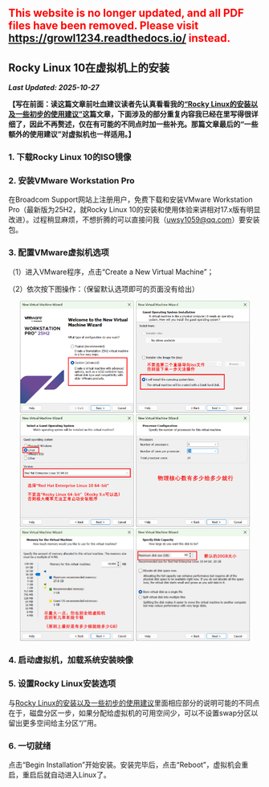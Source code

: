 ## <font color=red>This website is no longer updated, and all PDF files have been removed. Please visit <a href="https://growl1234.readthedocs.io/">https://growl1234.readthedocs.io/</a> instead.</font>

## Rocky Linux 10在虚拟机上的安装

***Last Updated: 2025-10-27***

**【写在前面：读这篇文章前吐血建议读者先认真看看我的[“Rocky Linux的安装以及一些初步的使用建议”](/linux/rocky/installation/)这篇文章，下面涉及的部分重复内容我已经在里写得很详细了，因此不再赘述，仅在有可能的不同点时加一些补充。那篇文章最后的“一些额外的使用建议”对虚拟机也一样适用。】**

### 1. 下载Rocky Linux 10的ISO镜像

### 2. 安装VMware Workstation Pro

在Broadcom Support网站上注册用户，免费下载和安装VMware Workstation Pro（最新版为25H2，就Rocky Linux 10的安装和使用体验来讲相对17.x版有明显改进）。过程稍显麻烦，不想折腾的可以直接问我（uwsy1059@qq.com）要安装包。

### 3. 配置VMware虚拟机选项

（1）进入VMware程序，点击“Create a New Virtual Machine”；

（2）依次按下图操作：（保留默认选项即可的页面没有给出）

<center>
 <img src="1.png" width="45%">
 <img src="2.png" width="45%">
</center>

<center>
 <img src="3.png" width="45%">
 <img src="4.png" width="45%">
</center>

<center>
 <img src="5.png" width="45%">
 <img src="6.png" width="45%">
</center>

### 4. 启动虚拟机，加载系统安装映像

### 5. 设置Rocky Linux安装选项

与[Rocky Linux的安装以及一些初步的使用建议](/linux/rocky/installation/)里面相应部分的说明可能的不同点在于，磁盘分区一步，如果分配给虚拟机的可用空间少，可以不设置swap分区以留出更多空间给主分区“/”用。

### 6. 一切就绪

点击“Begin Installation”开始安装。安装完毕后，点击“Reboot”，虚拟机会重启，重启后就自动进入Linux了。


